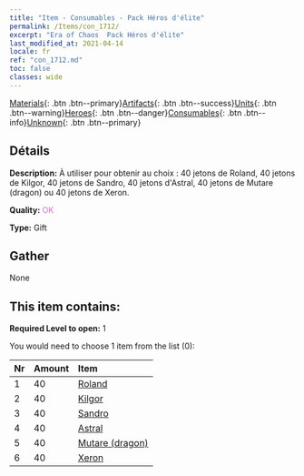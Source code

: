 ```yaml
---
title: "Item - Consumables - Pack Héros d'élite"
permalink: /Items/con_1712/
excerpt: "Era of Chaos  Pack Héros d'élite"
last_modified_at: 2021-04-14
locale: fr
ref: "con_1712.md"
toc: false
classes: wide
---
```

 [Materials](/fr/Items/){: .btn .btn--primary}[Artifacts](/fr/Items/Artifacts/){: .btn .btn--success}[Units](/fr/Items/Units/){: .btn .btn--warning}[Heroes](/fr/Items/Heroes/){: .btn .btn--danger}[Consumables](/fr/Items/Consumables/){: .btn .btn--info}[Unknown](/fr/Items/Unknown/){: .btn .btn--primary}

## Détails
 **Description:** À utiliser pour obtenir au choix : 40 jetons de Roland, 40 jetons de Kilgor, 40 jetons de Sandro, 40 jetons d'Astral, 40 jetons de Mutare (dragon) ou 40 jetons de Xeron.

 **Quality:** <span style="color: #DA70D6">OK</span>

 **Type:** Gift

## Gather

  None

## This item contains:

 **Required Level to open:** 1

 You would need to choose 1 item from the list (0):

  | Nr | Amount |     Item    |
  |:---|:-------|:------------|
  | 1 | 40 | [Roland](/fr/Items/her_362/) | 
  | 2 | 40 | [Kilgor](/fr/Items/her_374/) | 
  | 3 | 40 | [Sandro](/fr/Items/her_371/) | 
  | 4 | 40 | [Astral](/fr/Items/her_388/) | 
  | 5 | 40 | [Mutare (dragon)](/fr/Items/her_390/) | 
  | 6 | 40 | [Xeron](/fr/Items/her_383/) | 
